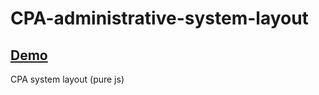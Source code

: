 # CPA-administrative-system-layout
## [Demo](https://alexxxsandoor.github.io/CPA-administrative-system-layout/)
CPA system layout (pure js)
